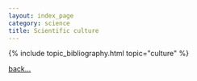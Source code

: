 ```yaml
---
layout: index_page
category: science
title: Scientific culture
---
```


{% include topic_bibliography.html topic="culture" %}

[back...](/science)
